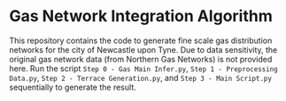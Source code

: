 # Gas Network Integration Algorithm

This repository contains the code to generate fine scale gas distribution networks for the city of Newcastle upon Tyne. Due to data sensitivity, the original gas network data (from Northern Gas Networks) is not provided here. Run the script `Step 0 - Gas Main Infer.py`, `Step 1 - Preprocessing Data.py`, `Step 2 - Terrace Generation.py`, and `Step 3 - Main Script.py` sequentially to generate the result.
